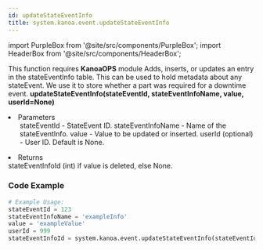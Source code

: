 ```yaml
---
id: updateStateEventInfo
title: system.kanoa.event.updateStateEventInfo
---
```


import PurpleBox from '@site/src/components/PurpleBox';
import HeaderBox from '@site/src/components/HeaderBox';

<PurpleBox>This function requires <b>KanoaOPS</b> module</PurpleBox>
<HeaderBox header="Description">
    Adds, inserts, or updates an entry in the stateEventInfo table. This can be used to hold metadata about any stateEvent. We use it to store whether a part was required for a downtime event.
</HeaderBox>
<HeaderBox header="Syntax">
    <b>updateStateEventInfo(stateEventId, stateEventInfoName, value, userId=None)</b>
    <li>Parameters <br />
        <ul>
            stateEventId - StateEvent ID.
            stateEventInfoName - Name of the stateEventInfo.
            value - Value to be updated or inserted.
            userId (optional) - User ID. Default is None.
        </ul>
    </li>
    <li>Returns <br />
        stateEventInfoId (int) if value is deleted, else None.
    </li>
</HeaderBox>

### Code Example

```python
# Example Usage:
stateEventId = 123
stateEventInfoName = 'exampleInfo'
value = 'exampleValue'
userId = 999
stateEventInfoId = system.kanoa.event.updateStateEventInfo(stateEventId, stateEventInfoName, value, userId)

